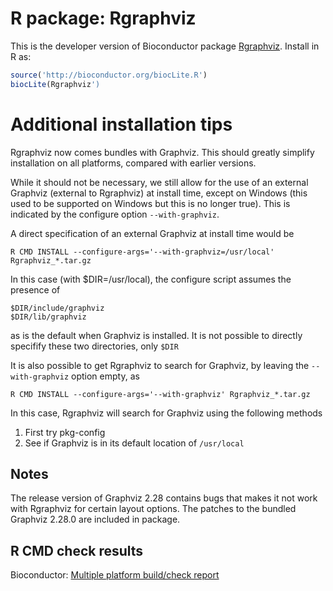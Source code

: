 # R package: Rgraphviz

This is the developer version of Bioconductor package [Rgraphviz](http://bioconductor.org/packages/devel/bioc/html/Rgraphviz.html).  Install in R as:

```r
source('http://bioconductor.org/biocLite.R')
biocLite(Rgraphviz')
```

# Additional installation tips

Rgraphviz now comes bundles with Graphviz.  This should greatly simplify
installation on all platforms, compared with earlier versions.

While it should not be necessary, we still allow for the use of an external
Graphviz (external to Rgraphviz) at install time, except on Windows (this used
to be supported on Windows but this is no longer true).  This is indicated by
the configure option `--with-graphviz`.

A direct specification of an external Graphviz at install time would be

```{bash}
R CMD INSTALL --configure-args='--with-graphviz=/usr/local' Rgraphviz_*.tar.gz
```
In this case (with $DIR=/usr/local), the configure script assumes the presence
of
```{bash}
$DIR/include/graphviz
$DIR/lib/graphviz
```
as is the default when Graphviz is installed.  It is not possible to directly
specifify these two directories, only `$DIR`

It is also possible to get Rgraphviz to search for Graphviz, by leaving the
`--with-graphviz` option empty, as

```{bash}
R CMD INSTALL --configure-args='--with-graphviz' Rgraphviz_*.tar.gz 
```

In this case, Rgraphviz will search for Graphviz using the following methods
1. First try pkg-config
2. See if Graphviz is in its default location of `/usr/local`

## Notes

The release version of Graphviz 2.28 contains bugs that makes it not work with
Rgraphviz for certain layout options.  The patches to the bundled Graphviz
2.28.0 are included in package.

## R CMD check results
Bioconductor: [Multiple platform build/check report](http://master.bioconductor.org/checkResults/devel/bioc-LATEST/Rgraphviz/)


